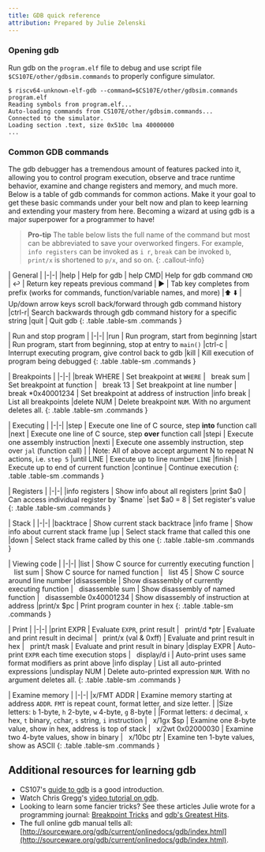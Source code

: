 ```yaml
---
title: GDB quick reference
attribution: Prepared by Julie Zelenski
---
```


<style>
    .table td {
        margin: 0;
        padding: 0;
    }
    .table td:nth-child(1) {
        font-weight: 700;
        font-family: Inconsolata, Consolas, Menlo, monospace;
        color: #A60E13;
        width: 30%;
    }
    thead {
        font-weight: 700;
        font-size: 13pt;
        background-color: #eeeeee;
    }
</style>



### Opening gdb
Run gdb on the `program.elf` file to debug and use script file `$CS107E/other/gdbsim.commands`  to properly configure simulator.
```console
$ riscv64-unknown-elf-gdb --command=$CS107E/other/gdbsim.commands program.elf
Reading symbols from program.elf...
Auto-loading commands from CS107E/other/gdbsim.commands...
Connected to the simulator.
Loading section .text, size 0x510c lma 40000000
...
```

### Common GDB commands
The gdb debugger has a tremendous amount of features packed into it, allowing you to control program execution, observe and trace runtime behavior, examine and change registers and memory, and much more.  Below is a table of gdb commands for common actions. Make it your goal to get these basic commands under your belt now and plan to keep learning and extending your mastery from here. Becoming a wizard at using gdb is a major superpower for a programmer to have!

> __Pro-tip__ The table below lists the full name of the command but most can be abbreviated to save your overworked fingers. For example, `info registers` can be invoked as `i r`, `break` can be invoked `b`, `print/x` is shortened to `p/x`, and so on.
{: .callout-info}


| General |
|-|-|
|help | Help for gdb
| help CMD| Help for gdb command `CMD`
| ↩️  | Return key repeats previous command
| ▶️ | Tab key completes from prefix (works for commands, function/variable names, and more)
|⬆️ ⬇️ | Up/down arrow keys scroll back/forward through gdb command history
|ctrl-r| Search backwards through gdb command history for a specific string
|quit | Quit gdb
{: .table .table-sm .commands }

| Run and stop program |
|-|-|
|run | Run program, start from beginning
|start | Run program, start from beginning, stop at entry to `main()`
|ctrl-c |  Interrupt executing program, give control back to gdb
|kill | Kill execution of program being debugged
{: .table .table-sm .commands }

| Breakpoints |
|-|-|
|break WHERE | Set breakpoint at `WHERE`
|&nbsp;&nbsp;  break sum | Set breakpoint at function
|&nbsp;&nbsp;  break 13 | Set breakpoint at line number
|&nbsp;&nbsp;  break *0x40001234  | Set breakpoint at address of instruction
|info break | List all breakpoints
|delete NUM | Delete breakpoint `NUM`. With no argument deletes all.
{: .table .table-sm .commands }

| Executing |
|-|-|
|step | Execute one line of C source, step __into__ function call
|next | Execute one line of C source, step __over__ function call
|stepi | Execute one assembly instruction
|nexti  | Execute one assembly instruction, step over `jal` (function call)
| | Note: All of above accept argument N to repeat N actions, i.e. `step 5`
|until LINE | Execute up to line number `LINE`
|finish | Execute up to end of current function
|continue | Continue execution
{: .table .table-sm .commands }

| Registers |
|-|-|
|info registers | Show info about all registers
|print $a0  | Can access individual register by `$name`
|set $a0 = 8 | Set register's value
{: .table .table-sm .commands }

| Stack |
|-|-|
|backtrace | Show current stack backtrace
|info frame | Show info about current stack frame
|up | Select stack frame that called this one
|down | Select stack frame called by this one
{: .table .table-sm .commands }

| Viewing code |
|-|-|
|list | Show C source for currently executing function
|&nbsp;&nbsp; list sum | Show C source for named function
|&nbsp;&nbsp; list 45 | Show C source around line number
|disassemble | Show disassembly of currently executing function
|&nbsp;&nbsp; disassemble sum | Show disassembly of named function
|&nbsp;&nbsp; disassemble 0x40001234 | Show disassembly of instruction at address
|print/x $pc | Print program counter in hex
{: .table .table-sm .commands }

| Print |
|-|-|
|print EXPR | Evaluate `EXPR`, print result
|&nbsp;&nbsp; print/d *ptr | Evaluate and print result in decimal
|&nbsp;&nbsp; print/x (val & 0xff) | Evaluate and print result in hex
|&nbsp;&nbsp;  print/t mask | Evaluate and print result in binary
|display EXPR | Auto-print `EXPR` each time execution stops
|&nbsp;&nbsp;  display/d i | Auto-print uses same format modifiers as print above
|info display | List all auto-printed expressions
|undisplay NUM | Delete auto-printed expression `NUM`.  With no argument deletes all.
{: .table .table-sm .commands }

| Examine memory |
|-|-|
|x/FMT ADDR | Examine memory starting at address `ADDR`. `FMT` is repeat count, format letter, and size letter.
| |Size letters: `b` 1-byte, `h` 2-byte, `w` 4-byte, `g` 8-byte
| |Format letters: `d` decimal, `x` hex, `t` binary, `c`char, `s` string, `i` instruction
|&nbsp;&nbsp;  x/1gx $sp | Examine one 8-byte value, show in hex, address is top of stack
|&nbsp;&nbsp;  x/2wt 0x02000030 | Examine two 4-byte values, show in binary
|&nbsp;&nbsp;  x/10bc ptr | Examine ten 1-byte values, show as ASCII
{: .table .table-sm .commands }

## Additional resources for learning gdb

- CS107's [guide to gdb](https://cs107.stanford.edu/resources/gdb.html) is a good introduction.
- Watch Chris Gregg's [video tutorial on gdb](https://www.youtube.com/watch?v=uhIt8YqtmuQ&feature=youtu.be).
-  Looking to learn some fancier tricks? See these articles Julie wrote for a
programming journal: [Breakpoint Tricks](https://web.stanford.edu/class/archive/cs/cs107/cs107.1186/resources/gdb_coredump1.pdf)
and [gdb's Greatest Hits](https://web.stanford.edu/class/archive/cs/cs107/cs107.1186/resources/gdb_coredump2.pdf).
- The full online gdb manual tells all:
[http://sourceware.org/gdb/current/onlinedocs/gdb/index.html](http://sourceware.org/gdb/current/onlinedocs/gdb/index.html).
